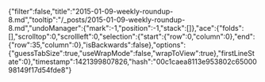 {"filter":false,"title":"2015-01-09-weekly-roundup-8.md","tooltip":"/_posts/2015-01-09-weekly-roundup-8.md","undoManager":{"mark":-1,"position":-1,"stack":[]},"ace":{"folds":[],"scrolltop":0,"scrollleft":0,"selection":{"start":{"row":0,"column":0},"end":{"row":35,"column":0},"isBackwards":false},"options":{"guessTabSize":true,"useWrapMode":false,"wrapToView":true},"firstLineState":0},"timestamp":1421399807826,"hash":"00c1caea8113e953802c6500098149f17d54fde8"}